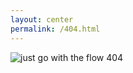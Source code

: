 ```yaml
---
layout: center
permalink: /404.html
---
```


![just go with the flow](/images/posts/jelly_bean_king.jpg)
404
